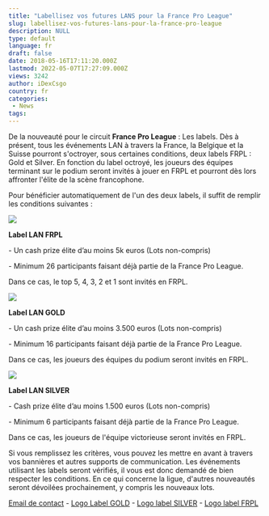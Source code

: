 ```yaml
---
title: "Labellisez vos futures LANS pour la France Pro League"
slug: labellisez-vos-futures-lans-pour-la-france-pro-league
description: NULL
type: default
language: fr
draft: false
date: 2018-05-16T17:11:20.000Z
lastmod: 2022-05-07T17:27:09.000Z
views: 3242
author: iDexCsgo
country: fr
categories:
 - News
tags:
---
```

De la nouveauté pour le circuit **France Pro League** : Les labels. Dès à présent, tous les événements LAN à travers la France, la Belgique et la Suisse pourront s'octroyer, sous certaines conditions, deux labels FRPL : Gold et Silver. En fonction du label octroyé, les joueurs des équipes terminant sur le podium seront invités à jouer en FRPL et pourront dès lors affronter l'élite de la scène francophone.

Pour bénéficier automatiquement de l'un des deux labels, il suffit de remplir les conditions suivantes :

![](https://flickshot-ue.s3.eu-west-2.amazonaws.com/flickshot/article/5afb083cdff78/images/55zDOEvTtyrXunYPga2QfqPt7uFJEgUIx0O4kkWV.png)

  
**Label LAN FRPL**

\- Un cash prize élite d’au moins 5k euros (Lots non-compris)

\- Minimum 26 participants faisant déjà partie de la France Pro League.

Dans ce cas, le top 5, 4, 3, 2 et 1 sont invités en FRPL.
  
  
![](https://flickshot-ue.s3.eu-west-2.amazonaws.com/flickshot/article/5afb083cdff78/images/LpcHZVA2E8RXjitFCM72QQzNZlTbFJLBpK5rosvK.png)

**Label LAN GOLD**

\- Un cash prize élite d’au moins 3.500 euros (Lots non-compris)

\- Minimum 16 participants faisant déjà partie de la France Pro League.

Dans ce cas, les joueurs des équipes du podium seront invités en FRPL.
  
  
![](https://flickshot-ue.s3.eu-west-2.amazonaws.com/flickshot/article/5afb083cdff78/images/RCtSIZssaEGZXOpD7ZgUJYbT9HgZ7ydmrCnlwfka.png)

**Label LAN SILVER**

\- Cash prize élite d’au moins 1.500 euros (Lots non-compris)

\- Minimum 6 participants faisant déjà partie de la France Pro League.

Dans ce cas, les joueurs de l'équipe victorieuse seront invités en FRPL. 
  
  
Si vous remplissez les critères, vous pouvez les mettre en avant à travers vos bannières et autres supports de communication. Les événements utilisant les labels seront vérifiés, il vous est donc demandé de bien respecter les conditions. En ce qui concerne la ligue, d'autres nouveautés seront dévoilées prochainement, y compris les nouveaux lots.

[Email de contact](mailto:p.bouillon@louvardgame.be) \- [Logo Label GOLD](http://bit.ly/frpl-labelgold) \- [Logo label SILVER](http://bit.ly/frpl-labelsilver) \- [Logo label FRPL](https://drive.google.com/file/d/1%5FZa0%5FmaTKcCQ4LM8p5Uvd48FoBz4e0YT/view?usp=sharing)
